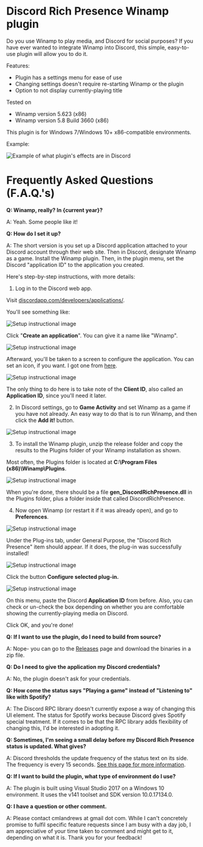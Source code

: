 # Discord Rich Presence Winamp plugin
Do you use Winamp to play media, and Discord for social purposes? If you have ever wanted to integrate Winamp into Discord, this simple, easy-to-use plugin will allow you to do it.

Features:
- Plugin has a settings menu for ease of use
- Changing settings doesn't require re-starting Winamp or the plugin
- Option to not display currently-playing title

Tested on 
- Winamp version 5.623 (x86)
- Winamp version 5.8 Build 3660 (x86)

This plugin is for Windows 7/Windows 10+ x86-compatible environments.

Example:

![Example of what plugin's effects are in Discord](https://raw.githubusercontent.com/clandrew/wdrp/master/Images/Example.png)

# Frequently Asked Questions (F.A.Q.'s)
**Q: Winamp, really? In {current year}?**

A: Yeah. Some people like it!

**Q: How do I set it up?**

A: The short version is you set up a Discord application attached to your Discord account through their web site. Then in Discord, designate Winamp as a game. Install the Winamp plugin. Then, in the plugin menu, set the Discord "application ID" to the application you created.

Here's step-by-step instructions, with more details:

1. Log in to the Discord web app.

Visit [discordapp.com/developers/applications/](discordapp.com/developers/applications/).

You'll see something like:

![Setup instructional image](https://raw.githubusercontent.com/clandrew/wdrp/master/Images/Setup00.png)

Click "**Create an application**". You can give it a name like "Winamp".

![Setup instructional image](https://raw.githubusercontent.com/clandrew/wdrp/master/Images/Setup01.png)

Afterward, you'll be taken to a screen to configure the application. You can set an icon, if you want. I got one from [here](https://commons.wikimedia.org/wiki/File:Winamp-logo.png).

![Setup instructional image](https://raw.githubusercontent.com/clandrew/wdrp/master/Images/Setup02.png)

The only thing to do here is to take note of the **Client ID**, also called an **Application ID**, since you'll need it later.

2. In Discord settings, go to **Game Activity** and set Winamp as a game if you have not already. An easy way to do that is to run Winamp, and then click the **Add it!** button.

![Setup instructional image](https://raw.githubusercontent.com/clandrew/wdrp/master/Images/Setup03.png)

3. To install the Winamp plugin, unzip the release folder and copy the results to the Plugins folder of your Winamp installation as shown.

Most often, the Plugins folder is located at **C:\Program Files (x86)\Winamp\Plugins**.

![Setup instructional image](https://raw.githubusercontent.com/clandrew/wdrp/master/Images/Setup04.PNG)

When you're done, there should be a file **gen_DiscordRichPresence.dll** in the Plugins folder, plus a folder inside that called DiscordRichPresence.

4. Now open Winamp (or restart it if it was already open), and go to **Preferences**.

![Setup instructional image](https://raw.githubusercontent.com/clandrew/wdrp/master/Images/Setup05.png)

Under the Plug-ins tab, under General Purpose, the "Discord Rich Presence" item should appear. If it does, the plug-in was successfully installed!

![Setup instructional image](https://raw.githubusercontent.com/clandrew/wdrp/master/Images/Setup06.PNG)

Click the button **Configure selected plug-in.**

![Setup instructional image](https://raw.githubusercontent.com/clandrew/wdrp/master/Images/Setup07.PNG)

On this menu, paste the Discord **Application ID** from before. Also, you can check or un-check the box depending on whether you are comfortable showing the currently-playing media on Discord.

Click OK, and you're done!

**Q: If I want to use the plugin, do I need to build from source?**

A: Nope- you can go to the [Releases](https://github.com/clandrew/wdrp/releases) page and download the binaries in a zip file.

**Q: Do I need to give the application my Discord credentials?**

A: No, the plugin doesn't ask for your credentials.

**Q: How come the status says "Playing a game" instead of "Listening to" like with Spotify?**

A: The Discord RPC library doesn't currently expose a way of changing this UI element. The status for Spotify works because Discord gives Spotify special treatment. If it comes to be that the RPC library adds flexibility of changing this, I'd be interested in adopting it.

**Q: Sometimes, I'm seeing a small delay before my Discord Rich Presence status is updated. What gives?**

A: Discord thresholds the update frequency of the status text on its side. The frequency is every 15 seconds. [See this page for more information](https://discordapp.com/developers/docs/rich-presence/how-to#updating-presence).

**Q: If I want to build the plugin, what type of environment do I use?**

A: The plugin is built using Visual Studio 2017 on a Windows 10 environment. It uses the v141 toolset and SDK version 10.0.17134.0.

**Q: I have a question or other comment.**

A: Please contact cmlandrews at gmail dot com. While I can't concretely promise to fulfil specific feature requests since I am busy with a day job, I am appreciative of your time taken to comment and might get to it, depending on what it is. Thank you for your feedback!
